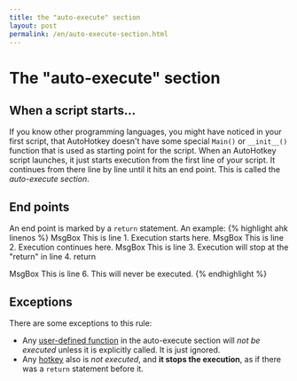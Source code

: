 ```yaml
---
title: the "auto-execute" section
layout: post
permalink: /en/auto-execute-section.html
---
```


# The "auto-execute" section

## When a script starts...
If you know other programming languages, you might have noticed in your first script, that AutoHotkey doesn't have some special `Main()` or `__init__()` function that is used as starting point for the script.
When an AutoHotkey script launches, it just starts execution from the first line of your script. It continues from there line by line until it hits an end point.
This is called the *auto-execute section*.

## End points
An end point is marked by a `return` statement. An example:
{% highlight ahk linenos %}
MsgBox This is line 1. Execution starts here.
MsgBox This is line 2. Execution continues here.
MsgBox This is line 3. Execution will stop at the "return" in line 4.
return

MsgBox This is line 6. This will never be executed.
{% endhighlight %}

## Exceptions
There are some exceptions to this rule:

* Any [user-defined function]() in the auto-execute section will *not be executed* unless it is explicitly called. It is just ignored.
* Any [hotkey]() also is *not executed*, and **it stops the execution**, as if there was a `return` statement before it.

